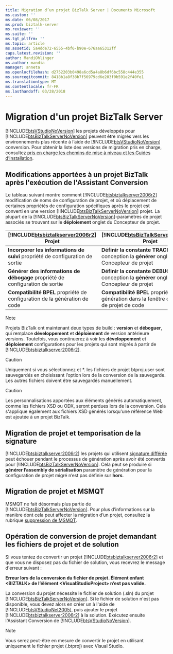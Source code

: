 ```yaml
---
title: Migration d’un projet BizTalk Server | Documents Microsoft
ms.custom: ''
ms.date: 06/08/2017
ms.prod: biztalk-server
ms.reviewer: ''
ms.suite: ''
ms.tgt_pltfrm: ''
ms.topic: article
ms.assetid: 5a4dde72-6555-4bf6-b90e-676aa65312ff
caps.latest.revision: ''
author: MandiOhlinger
ms.author: mandia
manager: anneta
ms.openlocfilehash: d2752203b0498a6cd5a4a8b6df6bc558c444e355
ms.sourcegitcommit: 8418b1a8f38b7f56979cd6e203f0b591e2f40fe1
ms.translationtype: MT
ms.contentlocale: fr-FR
ms.lasthandoff: 03/28/2018
---
```

# <a name="migrating-a-biztalk-server-project"></a>Migration d'un projet BizTalk Server
[!INCLUDE[btsVStudioNoVersion](../includes/btsvstudionoversion-md.md)] les projets développés pour [!INCLUDE[btsBizTalkServerNoVersion](../includes/btsbiztalkservernoversion-md.md)] peuvent être migrés vers les environnements plus récente à l’aide de [!INCLUDE[btsVStudioNoVersion](../includes/btsvstudionoversion-md.md)] conversion. Pour obtenir la liste des versions de migration pris en charge, consultez [pris en charge les chemins de mise à niveau et les Guides d’Installation](http://social.technet.microsoft.com/wiki/contents/articles/28554.biztalk-server-supported-upgrade-paths-and-installation-guides.aspx).  
  
## <a name="biztalk-project-changes-after-running-the-conversion-wizard"></a>Modifications apportées à un projet BizTalk après l'exécution de l'Assistant Conversion  
 Le tableau suivant montre comment [!INCLUDE[btsbiztalkserver2006r2](../includes/btsbiztalkserver2006r2-md.md)] modification de noms de configuration de projet, et où déplacement de certaines propriétés de configuration spécifiques après le projet est converti en une version [!INCLUDE[btsBizTalkServerNoVersion](../includes/btsbiztalkservernoversion-md.md)] projet. La plupart de la [!INCLUDE[btsBizTalkServerNoVersion](../includes/btsbiztalkservernoversion-md.md)]-paramètres de projet associés se trouvent sur le **déploiement** onglet du Concepteur de projet.  
  
|[!INCLUDE[btsbiztalkserver2006r2](../includes/btsbiztalkserver2006r2-md.md)] Projet|[!INCLUDE[btsBizTalkServerNoVersion](../includes/btsbiztalkservernoversion-md.md)] Projet|  
|------------------------------------------------------------------------------------|---------------------------------------------------------------------------------------|  
|**Incorporer les informations de suivi** propriété de configuration de sortie|**Définir la constante TRACE** option de conception la **générer** onglet du Concepteur de projet|  
|**Générer des informations de débogage** propriété de configuration de sortie|**Définir la constante DEBUG** option de conception la **générer** onglet du Concepteur de projet|  
|**Compatibilité BPEL** propriété de configuration de la génération de code|**Compatibilité BPEL** propriété de génération dans la fenêtre de propriétés de projet de code|  
  
> [!NOTE]
>  Projets BizTalk ont maintenant deux types de build : **version** et **déboguer**, qui remplace **développement** et **déploiement** de version antérieure versions. Toutefois, vous continuerez à voir les **développement** et **déploiement** configurations pour les projets qui sont migrés à partir de [!INCLUDE[btsbiztalkserver2006r2](../includes/btsbiztalkserver2006r2-md.md)].  
  
> [!CAUTION]
>  Uniquement si vous sélectionnez et \*. les fichiers de projet btproj.user sont sauvegardés en choisissant l’option lors de la conversion de la sauvegarde. Les autres fichiers doivent être sauvegardés manuellement.  
  
> [!CAUTION]
>  Les personnalisations apportées aux éléments générés automatiquement, comme les fichiers XSD ou ODX, seront perdues lors de la conversion. Cela s'applique également aux fichiers XSD générés lorsqu'une référence Web est ajoutée à un projet BizTalk.  
  
## <a name="project-migration-and-delay-signing"></a>Migration de projet et temporisation de la signature  
 [!INCLUDE[btsbiztalkserver2006r2](../includes/btsbiztalkserver2006r2-md.md)] les projets qui utilisent [signature différée](http://go.microsoft.com/fwlink/p/?LinkId=140992) peut échouer pendant le processus de génération après avoir été convertis pour [!INCLUDE[btsBizTalkServerNoVersion](../includes/btsbiztalkservernoversion-md.md)]. Cela peut se produire si **générer l’assembly de sérialisation** paramètre de génération pour la configuration de projet migré n’est pas définie sur **hors**.  
  
## <a name="project-migration-and-msmqt"></a>Migration de projet et MSMQT  
 MSMQT ne fait désormais plus partie de [!INCLUDE[btsBizTalkServerNoVersion](../includes/btsbiztalkservernoversion-md.md)]. Pour plus d’informations sur la manière dont cela peut affecter la migration d’un projet, consultez la rubrique [suppression de MSMQT](../core/msmqt-deprecation.md).  
  
## <a name="project-conversion-requires-the-project-and-solution-file"></a>Opération de conversion de projet demandant les fichiers de projet et de solution  
 Si vous tentez de convertir un projet [!INCLUDE[btsbiztalkserver2006r2](../includes/btsbiztalkserver2006r2-md.md)] et que vous ne disposez pas du fichier de solution, vous recevrez le message d'erreur suivant :  
  
 **Erreur lors de la conversion du fichier de projet. Élément enfant \<BIZTALK\> de l’élément \<VisualStudioProject\> n’est pas valide.**  
  
 La conversion du projet nécessite le fichier de solution (.sln) du projet [!INCLUDE[btsBizTalkServerNoVersion](../includes/btsbiztalkservernoversion-md.md)]. Si le fichier de solution n'est pas disponible, vous devez alors en créer un à l'aide de [!INCLUDE[btsVStudioNet2005](../includes/btsvstudionet2005-md.md)], puis ajouter le projet [!INCLUDE[btsbiztalkserver2006r2](../includes/btsbiztalkserver2006r2-md.md)] à la solution. Exécutez ensuite l'Assistant Conversion de [!INCLUDE[btsVStudioNoVersion](../includes/btsvstudionoversion-md.md)].  
  
> [!NOTE]
>  Vous serez peut-être en mesure de convertir le projet en utilisant uniquement le fichier projet (.btproj) avec Visual Studio.